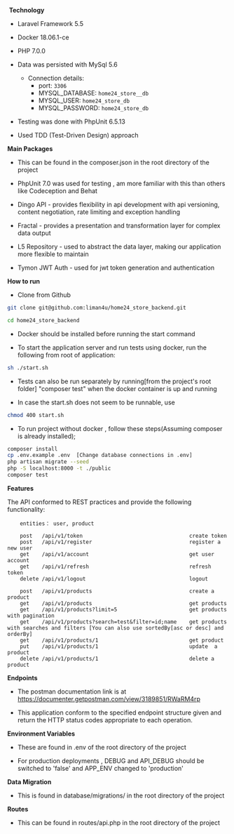  **Technology**

- Laravel Framework 5.5

- Docker 18.06.1-ce

- PHP 7.0.0

- Data was persisted with MySql 5.6 
    - Connection details:
        - port: `3306`
        - MYSQL_DATABASE: `home24_store__db`
        - MYSQL_USER: `home24_store_db`
        - MYSQL_PASSWORD: `home24_store_db`

- Testing was done with PhpUnit 6.5.13

- Used TDD (Test-Driven Design) approach

 **Main Packages**

- This can be found in the composer.json in the root directory of the project

- PhpUnit 7.0 was used for testing , am more familiar with this than others like Codeception and Behat

- Dingo API - provides flexibility in api development with api versioning, content negotiation, rate limiting and exception handling

- Fractal -  provides a presentation and transformation layer for complex data output

- L5 Repository - used to abstract the data layer, making our application more flexible to maintain 

- Tymon JWT Auth - used for jwt token generation and authentication

 **How to run**
- Clone from Github 
```bash
git clone git@github.com:liman4u/home24_store_backend.git

cd home24_store_backend

```

- Docker should be installed before running the start command

- To start the application server and run tests using docker, run the following from root of application:
```bash
sh ./start.sh
```
- Tests can also be run separately by running[from the project's root folder] "composer test" when the docker container is up and running

- In case the start.sh does not seem to be runnable, use 
```bash
chmod 400 start.sh
```

- To run project without docker , follow these steps(Assuming composer is already installed);
```bash
composer install
cp .env.example .env  [Change database connections in .env]
php artisan migrate --seed
php -S localhost:8000 -t ./public
composer test
```


 **Features**

The API  conformed to REST practices and  provide the following functionality:

```
    entities： user, product
    
    post   /api/v1/token                                  create token
    post   /api/v1/register                               register a new user
    get    /api/v1/account                                get user account
    get    /api/v1/refresh                                refresh token
    delete /api/v1/logout                                 logout
    
    post   /api/v1/products                               create a product
    get    /api/v1/products                               get products
    get    /api/v1/products?limit=5                       get products with pagination
    get    /api/v1/products?search=test&filter=id;name    get products with searches and filters [You can also use sortedBy[asc or desc] and orderBy]
    get    /api/v1/products/1                             get product
    put    /api/v1/products/1                             update  a product
    delete /api/v1/products/1                             delete a product
```

 **Endpoints**

- The postman documentation link is at https://documenter.getpostman.com/view/3189851/RWaRM4rp

- This application conform to the specified endpoint structure given and return the HTTP status codes appropriate to each operation.  


 **Environment Variables**

- These are found in .env of the root directory of the project

- For production deployments , DEBUG and API_DEBUG should be switched to 'false' and APP_ENV changed to 'production'


 **Data Migration**

- This is found in database/migrations/ in the root directory of the project


 **Routes**

- This can be found in routes/api.php in the root directory of the project
